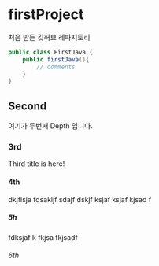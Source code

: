 # firstProject
처음 만든 깃허브 레파지토리
```java
public class FirstJava {
    public firstJava(){
        // comments  
    }
}
```

## Second
여기가 두번째 Depth 입니다.

### 3rd
Third title is here!

#### 4th
dkjflsja fdsakljf sdajf dskjf ksjaf ksjaf kjsad f

##### 5h
fdksjaf k fkjsa fkjsadf 

###### 6th
